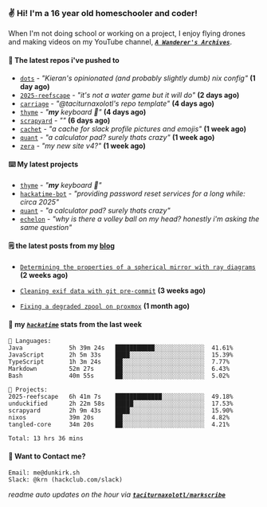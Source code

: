 ### ✌️ Hi! I'm a 16 year old homeschooler and coder!

When I'm not doing school or working on a project, I enjoy flying drones and making videos on my YouTube channel, [**_`A Wanderer's Archives`_**](https://youtube.com/@wanderer.archives).

#### 👷 The latest repos i've pushed to

- [`dots`](https://github.com/taciturnaxolotl/dots) - _"Kieran's opinionated (and probably slightly dumb) nix config"_ **(1 day ago)**
- [`2025-reefscape`](https://github.com/df1317/2025-reefscape) - _"it's not a water game but it will do"_ **(2 days ago)**
- [`carriage`](https://github.com/taciturnaxolotl/carriage) - _"@taciturnaxolotl's repo template"_ **(4 days ago)**
- [`thyme`](https://github.com/taciturnaxolotl/thyme) - _"**my** keyboard 🫶"_ **(4 days ago)**
- [`scrapyard`](https://github.com/hackclub/scrapyard) - _""_ **(6 days ago)**
- [`cachet`](https://github.com/taciturnaxolotl/cachet) - _"a cache for slack profile pictures and emojis"_ **(1 week ago)**
- [`quant`](https://github.com/taciturnaxolotl/quant) - _"a calculator pad? surely thats crazy"_ **(1 week ago)**
- [`zera`](https://github.com/taciturnaxolotl/zera) - _"my new site v4?"_ **(1 week ago)**

#### ⌨️ My latest projects

- [`thyme`](https://github.com/taciturnaxolotl/thyme) - _"**my** keyboard 🫶"_
- [`hackatime-bot`](https://github.com/taciturnaxolotl/hackatime-bot) - _"providing password reset services for a long while: circa 2025"_
- [`quant`](https://github.com/taciturnaxolotl/quant) - _"a calculator pad? surely thats crazy"_
- [`echelon`](https://github.com/taciturnaxolotl/echelon) - _"why is there a volley ball on my head? honestly i'm asking the same question"_

#### 🗒️ the latest posts from my [blog](https://dunkirk.sh)

- [`Determining the properties of a spherical mirror with ray diagrams`](https://dunkirk.sh/blog/spherical-ray-diagrams/) **(2 weeks ago)**

- [`Cleaning exif data with git pre-commit`](https://dunkirk.sh/blog/remove-exif-git-hook/) **(3 weeks ago)**

- [`Fixing a degraded zpool on proxmox`](https://dunkirk.sh/blog/degraded-zpool-proxmox/) **(1 month ago)**



#### 📡 my [_`hackatime`_](https://waka.hackclub.com) stats from the last week

```text
💾 Languages:
Java             5h 39m 24s   ███████████░░░░░░░░░░░░░░  41.61%
JavaScript       2h 5m 33s    ████░░░░░░░░░░░░░░░░░░░░░  15.39%
TypeScript       1h 3m 24s    ██░░░░░░░░░░░░░░░░░░░░░░░  7.77%
Markdown         52m 27s      ██░░░░░░░░░░░░░░░░░░░░░░░  6.43%
Bash             40m 55s      ██░░░░░░░░░░░░░░░░░░░░░░░  5.02%

💼 Projects:
2025-reefscape   6h 41m 7s    █████████████░░░░░░░░░░░░  49.18%
unduckified      2h 22m 58s   █████░░░░░░░░░░░░░░░░░░░░  17.53%
scrapyard        2h 9m 43s    ████░░░░░░░░░░░░░░░░░░░░░  15.90%
nixos            39m 20s      ██░░░░░░░░░░░░░░░░░░░░░░░  4.82%
tangled-core     34m 20s      ██░░░░░░░░░░░░░░░░░░░░░░░  4.21%

Total: 13 hrs 36 mins
```

#### 📮 Want to Contact me?

```text
Email: me@dunkirk.sh
Slack: @krn (hackclub.com/slack)
```

_readme auto updates on the hour via [**`taciturnaxolotl/markscribe`**](https://github.com/taciturnaxolotl/markscribe)_
